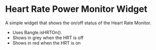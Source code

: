 # Heart Rate Power Monitor Widget

A simple widget that shows the on/off status of the Heart Rate
Monitor.

- Uses Bangle.isHRTOn().
- Shows in grey when the HRT is off
- Shows in red when the HRT is on
